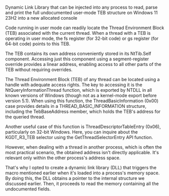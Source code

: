 Dynamic Link Library that can be injected into any process to read, parse and print the full undocumented user-mode TEB structure on Windows 11 23H2 into a new allocated console

Code running in user mode can readily locate the Thread Environment Block (TEB) associated with the current thread. When a thread with a TEB is operating in user mode, the fs register (for 32-bit code) or gs register (for 64-bit code) points to this TEB.

The TEB contains its own address conveniently stored in its NtTib.Self component. Accessing just this component using a segment-register override provides a linear address, enabling access to all other parts of the TEB without requiring overrides. 


The Thread Environment Block (TEB) of any thread can be located using a handle with adequate access rights. The key to accessing it is the NtQueryInformationThread function, which is exported by NTDLL in all known versions of Windows (though not as a kernel-mode export before version 5.1). When using this function, the ThreadBasicInformation (0x00) case provides details in a THREAD_BASIC_INFORMATION structure, including the TebBaseAddress member, which holds the TEB's address for the queried thread.

Another useful case of this function is ThreadDescriptorTableEntry (0x06), particularly on 32-bit Windows. Here, you can inquire about the KGDT_R3_TEB selector using the GetThreadSelectorEntry API function.

However, when dealing with a thread in another process, which is often the most practical scenario, the obtained address isn't directly applicable. It's relevant only within the other process's address space.

That's why I opted to create a dynamic link library (DLL) that triggers the macro mentioned earlier when it's loaded into a process's memory space. By doing this, the DLL obtains a pointer to the internal structure we discussed earlier. Then, it proceeds to read the memory containing all the undocumented fields.

